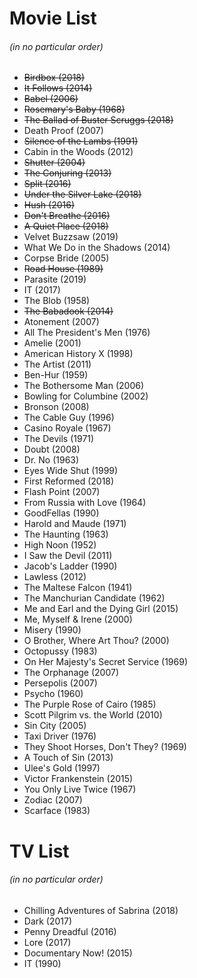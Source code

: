 # Movie List
###### (in no particular order)

* ~~Birdbox (2018)~~
* ~~It Follows (2014)~~
* ~~Babel (2006)~~
* ~~Rosemary's Baby (1968)~~
* ~~The Ballad of Buster Scruggs (2018)~~
* Death Proof (2007)
* ~~Silence of the Lambs (1991)~~
* Cabin in the Woods (2012)
* ~~Shutter (2004)~~
* ~~The Conjuring (2013)~~
* ~~Split (2016)~~
* ~~Under the Silver Lake (2018)~~
* ~~Hush (2016)~~
* ~~Don't Breathe (2016)~~
* ~~A Quiet Place (2018)~~
* Velvet Buzzsaw (2019)
* What We Do in the Shadows (2014)
* Corpse Bride (2005)
* ~~Road House (1989)~~
* Parasite (2019)
* IT (2017)
* The Blob (1958)
* ~~The Babadook (2014)~~
* Atonement (2007)
* All The President's Men (1976)
* Amelie (2001)
* American History X (1998)
* The Artist (2011)
* Ben-Hur (1959)
* The Bothersome Man (2006)
* Bowling for Columbine (2002)
* Bronson (2008)
* The Cable Guy (1996)
* Casino Royale (1967)
* The Devils (1971)
* Doubt (2008)
* Dr. No (1963)
* Eyes Wide Shut (1999)
* First Reformed (2018)
* Flash Point (2007)
* From Russia with Love (1964)
* GoodFellas (1990)
* Harold and Maude (1971)
* The Haunting (1963)
* High Noon (1952)
* I Saw the Devil (2011)
* Jacob's Ladder (1990)
* Lawless (2012)
* The Maltese Falcon (1941)
* The Manchurian Candidate (1962)
* Me and Earl and the Dying Girl (2015)
* Me, Myself & Irene (2000)
* Misery (1990)
* O Brother, Where Art Thou? (2000)
* Octopussy (1983)
* On Her Majesty's Secret Service (1969)
* The Orphanage (2007)
* Persepolis (2007)
* Psycho (1960)
* The Purple Rose of Cairo (1985)
* Scott Pilgrim vs. the World (2010)
* Sin City (2005)
* Taxi Driver (1976)
* They Shoot Horses, Don't They? (1969)
* A Touch of Sin (2013)
* Ulee's Gold (1997)
* Victor Frankenstein (2015)
* You Only Live Twice (1967)
* Zodiac (2007)
* Scarface (1983)

# TV List
###### (in no particular order)

* Chilling Adventures of Sabrina (2018)
* Dark (2017)
* Penny Dreadful (2016)
* Lore (2017)
* Documentary Now! (2015)
* IT (1990)
